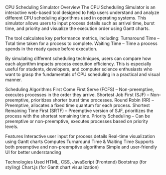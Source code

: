 CPU Scheduling Simulator
Overview
  The CPU Scheduling Simulator is an interactive web-based tool designed to help users understand and analyze different CPU scheduling 
  algorithms used in operating systems. This simulator allows users to input process details such as arrival time, burst time, and 
  priority and visualize the execution order using Gantt charts.

The tool calculates key performance metrics, including:
 Turnaround Time – Total time taken for a process to complete.
 Waiting Time – Time a process spends in the ready queue before execution.

By simulating different scheduling techniques, users can compare how each algorithm impacts process execution efficiency. This is especially useful for students, developers, and computer science enthusiasts who want to grasp the fundamentals of CPU scheduling in a practical and visual manner.

Scheduling Algorithms
 First Come First Serve (FCFS) – Non-preemptive, executes processes in the order they arrive.
 Shortest Job First (SJF) – Non-preemptive, prioritizes shorter burst time processes.
 Round Robin (RR) – Preemptive, allocates a fixed time quantum for each process.
 Shortest Remaining Time First (SRTF) – Preemptive version of SJF, prioritizes the process with the shortest remaining time.
 Priority Scheduling – Can be preemptive or non-preemptive, executes processes based on priority levels.

Features
 Interactive user input for process details
 Real-time visualization using Gantt charts
 Computes Turnaround Time & Waiting Time
 Supports both preemptive and non-preemptive algorithms
 Simple and user-friendly UI for better understanding

Technologies Used
 HTML, CSS, JavaScript (Frontend)
 Bootstrap (for styling)
 Chart.js (for Gantt chart visualization)



